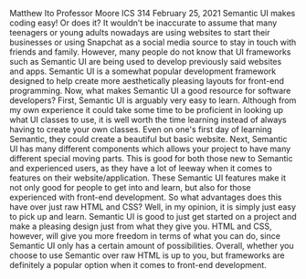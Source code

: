 Matthew Ito Professor Moore ICS 314 February 25, 2021 Semantic UI makes
coding easy! Or does it? It wouldn’t be inaccurate to assume that many
teenagers or young adults nowadays are using websites to start their
businesses or using Snapchat as a social media source to stay in touch
with friends and family. However, many people do not know that UI
frameworks such as Semantic UI are being used to develop previously said
websites and apps. Semantic UI is a somewhat popular development
framework designed to help create more aesthetically pleasing layouts
for front-end programming. Now, what makes Semantic UI a good resource
for software developers? First, Semantic UI is arguably very easy to
learn. Although from my own experience it could take some time to be
proficient in looking up what UI classes to use, it is well worth the
time learning instead of always having to create your own classes. Even
on one's first day of learning Semantic, they could create a beautiful
but basic website. Next, Semantic UI has many different components which
allows your project to have many different special moving parts. This is
good for both those new to Semantic and experienced users, as they have
a lot of leeway when it comes to features on their website/application.
These Semantic UI features make it not only good for people to get into
and learn, but also for those experienced with front-end development. So
what advantages does this have over just raw HTML and CSS? Well, in my
opinion, it is simply just easy to pick up and learn. Semantic UI is
good to just get started on a project and make a pleasing design just
from what they give you. HTML and CSS, however, will give you more
freedom in terms of what you can do, since Semantic UI only has a
certain amount of possibilities. Overall, whether you choose to use
Semantic over raw HTML is up to you, but frameworks are definitely a
popular option when it comes to front-end development.
